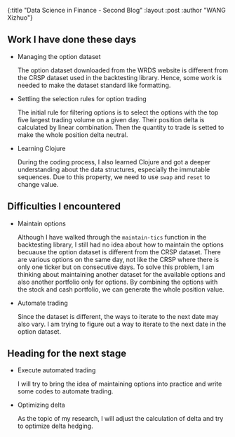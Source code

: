 {:title  "Data Science in Finance - Second Blog"
 :layout :post
 :author "WANG Xizhuo"}

## Work I have done these days
- Managing the option dataset

    The option dataset downloaded from the WRDS website is different from the CRSP dataset used in the backtesting library. Hence, some work is needed to make the dataset standard like formatting.  
- Settling the selection rules for option trading 

    The initial rule for filtering options is to select the options with the top five largest trading volume on a given day. Their position delta is calculated by linear combination. Then the quantity to trade is setted to make the whole position delta neutral.    
- Learning Clojure

    During the coding process, I also learned Clojure and got a deeper understanding about the data structures, especially the immutable sequences. Due to this property, we need to use `swap` and `reset` to change value. 
  
## Difficulties I encountered
- Maintain options

    Although I have walked through the `maintain-tics` function in the backtesting library, I still had no idea about how to maintain the options becuause the option dataset is different from the CRSP dataset. There are various options on the same day, not like the CRSP where there is only one ticker but on consecutive days. To solve this problem, I am thinking about maintaining another dataset for the available options and also another portfolio only for options. By combining the options with the stock and cash portfolio, we can generate the whole position value. 
- Automate trading

    Since the dataset is different, the ways to iterate to the next date may also vary. I am trying to figure out a way to iterate to the next date in the option dataset. 
  
## Heading for the next stage
- Execute automated trading

    I will try to bring the idea of maintaining options into practice and write some codes to automate trading.
- Optimizing delta

    As the topic of my research, I will adjust the calculation of delta and try to optimize delta hedging.
  
